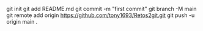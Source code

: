 git init
git add README.md
git commit -m "first commit"
git branch -M main
git remote add origin https://github.com/tony1693/Retos2git.git
git push -u origin main
.